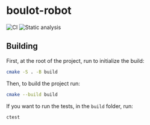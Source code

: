 # boulot-robot

![CI](https://github.com/charlesvdv/boulot-robot/workflows/CI/badge.svg)
![Static analysis](https://github.com/charlesvdv/boulot-robot/workflows/Static%20analysis/badge.svg?branch=master)

## Building

First, at the root of the project, run to initialize the build:

```sh
cmake -S . -B build
```

Then, to build the project run: 

```sh
cmake --build build
```

If you want to run the tests, in the `build` folder, run: 

```sh
ctest
```